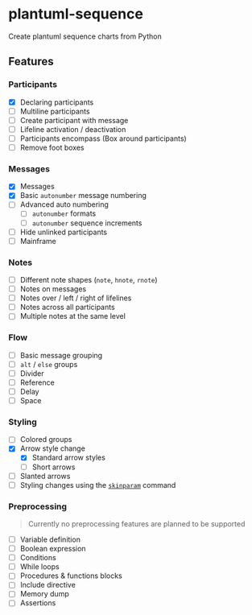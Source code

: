 # plantuml-sequence

Create plantuml sequence charts from Python

## Features

### Participants

* [x] Declaring participants
* [ ] Multiline participants
* [ ] Create participant with message
* [ ] Lifeline activation / deactivation
* [ ] Participants encompass (Box around participants)
* [ ] Remove foot boxes

### Messages

* [x] Messages
* [x] Basic `autonumber` message numbering
* [ ] Advanced auto numbering
  * [ ] `autonumber` formats
  * [ ] `autonumber` sequence increments
* [ ] Hide unlinked participants
* [ ] Mainframe

### Notes

* [ ] Different note shapes (`note`, `hnote`, `rnote`)
* [ ] Notes on messages
* [ ] Notes over / left / right of lifelines
* [ ] Notes across all participants
* [ ] Multiple notes at the same level

### Flow

* [ ] Basic message grouping
* [ ] `alt` / `else` groups
* [ ] Divider
* [ ] Reference
* [ ] Delay
* [ ] Space

### Styling

* [ ] Colored groups
* [x] Arrow style change
  * [x] Standard arrow styles
  * [ ] Short arrows
* [ ] Slanted arrows
* [ ] Styling changes using the [`skinparam`](https://plantuml.com/skinparam) command

### Preprocessing

> Currently no preprocessing features are planned to be supported

* [ ] Variable definition
* [ ] Boolean expression
* [ ] Conditions
* [ ] While loops
* [ ] Procedures & functions blocks
* [ ] Include directive
* [ ] Memory dump
* [ ] Assertions
